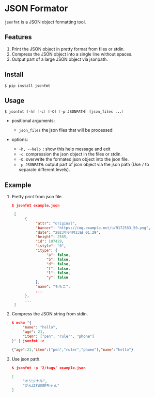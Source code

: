 # JSON Formator

`jsonfmt` is a JSON object formatting tool.

## Features

1. Print the JSON object in pretty format from files or stdin.
2. Compress the JSON object into a single line without spaces.
3. Output part of a large JSON object via jsonpath.

## Install

```shell
$ pip install jsonfmt
```

## Usage

```shell
$ jsonfmt [-h] [-c] [-O] [-p JSONPATH] [json_files ...]
```

- positional arguments:

     - `json_files`   the json files that will be processed

- options:

     - `-h, --help `:  show this help message and exit
     - `-c`:  compression the json object in the files or stdin.
     - `-O`:  overwrite the formated json object into the json file.
     - `-p JSONPATH`:  output part of json object via the json path (Use `/` to separate different levels).


## Example

1. Pretty print from json file.

    ```json
    $ jsonfmt example.json

     [
          {
               "attr": "original",
               "banner": "https://img.example.net/u/9172583_50.png",
               "date": "2023年04月23日 01:29",
               "height": 2585,
               "id": 107429,
               "istyle": "0",
               "itype": {
                    "a": false,
                    "b": false,
                    "d": false,
                    "f": false,
                    "l": false,
                    "y": false
               },
               "name": "ももこ",
               ...
          },
          ...
     ]
    ```

2. Compress the JSON string from stdin.

     ```json
     $ echo '{
          "name": "hello",
          "age": 21,
          "item": ["pen", "ruler", "phone"]
     }' | jsonfmt -c

     {"age":21,"item":["pen","ruler","phone"],"name":"hello"}
     ```

3. Use json path.

     ```json
     $ jsonfmt -p '2/tags' example.json

     [
          "オリジナル",
          "がんばれ同期ちゃん"
     ]
     ```
